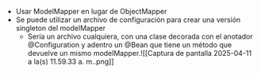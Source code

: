 - Usar ModelMapper en lugar de ObjectMapper
- Se puede utilizar un archivo de configuración para crear una versión singleton del modelMapper
	- Sería un archivo cualquiera, con una clase decorada con el anotador @Configuration y adentro un @Bean que tiene un método que devuelve un mismo modelMapper.![[Captura de pantalla 2025-04-11 a la(s) 11.59.33 a. m..png]]
